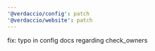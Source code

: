 ```yaml
---
'@verdaccio/config': patch
'@verdaccio/website': patch
---
```


fix: typo in config docs regarding check_owners
